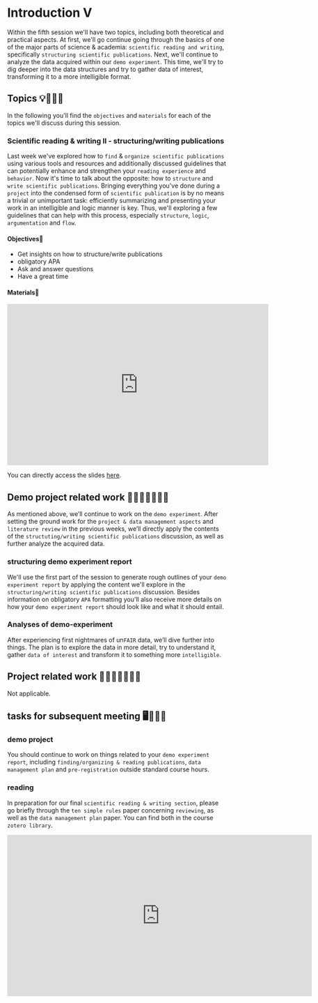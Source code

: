 # Introduction V
Within the fifth session we'll have two topics, including both theoretical and practical aspects. At first, we'll go continue going through the basics of one of the major parts of science & academia: `scientific reading and writing`, specifically `structuring scientific publications`. Next, we'll continue to analyze the data acquired within our `demo experiment`. This time, we'll try to dig deeper into the data structures and try to gather data of interest, transforming it to a more intelligible format.   

## Topics 💡👨🏻‍🏫 

In the following you'll find the `objectives` and `materials` for each of the topics we'll discuss during this session.

### Scientific reading & writing II - structuring/writing publications
Last week we've explored how to `find` & `organize scientific publications` using various tools and resources and additionally discussed guidelines that can potentially enhance and strengthen your `reading experience` and `behavior`. Now it's time to talk about the opposite: how to `structure` and `write scientific publications`. Bringing everything you've done during a `project` into the condensed form of `scientific publication` is by no means a trivial or unimportant task: efficiently summarizing and presenting your work in an intelligible and logic manner is key. Thus, we'll exploring a few guidelines that can help with this process, especially `structure`, `logic`, `argumentation` and `flow`.     

#### Objectives📍

- Get insights on how to structure/write publications 
- obligatory APA
- Ask and answer questions
- Have a great time


#### Materials📓

<iframe src="https://docs.google.com/presentation/d/e/2PACX-1vSkP8yEalA91-_snc5zmlgrlqW32GOEOnHyoXCUxGsK11LD0QjJ2MDgbLFdvFJjQVu5Cpevzhy5d0Ak/embed?start=false&loop=false&delayms=3000" frameborder="0" width="600" height="370" allowfullscreen="true" mozallowfullscreen="true" webkitallowfullscreen="true"></iframe>

You can directly access the slides [here](https://docs.google.com/presentation/d/1_V419JmfDWd0g9uZh25B_mFWjeGoO9uF-qiWKFwJByk/present?usp=sharing).

## Demo project related work 🥼🧑🏽‍💻🧑🏾‍💻  
As mentioned above, we’ll continue to work on the `demo experiment`. After setting the ground work for the `project & data management aspects` and `literature review` in the previous weeks, we’ll directly apply the contents of the `structuting/writing scientific publications` discussion, as well as further analyze the acquired data.

### structuring demo experiment report
We'll use the first part of the session to generate rough outlines of your `demo experiment report` by applying the content we'll explore in the `structuring/writing scientific publications` discussion. Besides information on obligatory `APA` formatting you'll also receive more details on how your `demo experiment report` should look like and what it should entail.

### Analyses of demo-experiment
After experiencing first nightmares of un`FAIR` data, we’ll dive further into things. The plan is to explore the data in more detail, try to understand it, gather `data of interest` and transform it to something more `intelligible`.

## Project related work 🥼🧑🏿‍🔬👩🏻‍🔬

Not applicable.

## tasks for subsequent meeting 🖥️✍🏽📖

### demo project 

You should continue to work on things related to your `demo experiment report`, including `finding/organizing & reading publications`, `data management plan` and `pre-registration` outside standard course hours. 

### reading
In preparation for our final `scientific reading & writing section`, please go briefly through the `ten simple rules` paper concerning  `reviewing`, as well as the `data management plan` paper. You can find both in the course `zotero library`.

<iframe src="https://bibbase.org/show?bib=https%3A%2F%2Fapi.zotero.org%2Fgroups%2F4504479%2Fitems%3Fkey%3DBfP7bN7FF9dJwtyiLBORewdg%26format%3Dbibtex%26limit%3D100" frameborder="0" width="700" height="370"></iframe>